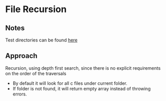 # File Recursion

## Notes

Test directories can be found [here](https://s3.amazonaws.com/udacity-dsand/testdir.zip)

## Approach

Recursion, using depth first search, since there is no explicit requirements on the order of the traversals

-   By default it will look for all c files under current folder.
-   If folder is not found, it will return empty array instead of throwing errors.
